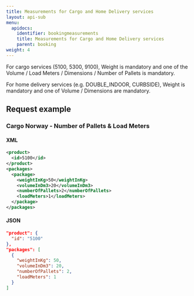 ```yaml
---
title: Measurements for Cargo and Home Delivery services
layout: api-sub
menu:
  apidocs:
    identifier: bookingmeasurements
    title: Measurements for Cargo and Home Delivery services
    parent: booking
weight: 4
---
```


For cargo services (5100, 5300, 9100), Weight is mandatory and one of the Volume / Load Meters / Dimensions / Number of Pallets is mandatory.

For home delivery services (e.g. DOUBLE_INDOOR, CURBSIDE), Weight is mandatory and one of Volume / Dimensions are mandatory.

## Request example

### Cargo Norway - Number of Pallets & Load Meters

#### XML
```xml
<product>
  <id>5100</id>
</product>
<packages>
  <package>
    <weightInKg>50</weightInKg>
    <volumeInDm3>20</volumeInDm3>
    <numberOfPallets>2</numberOfPallets>
    <loadMeters>1</loadMeters>
  </package>
</packages>
```

#### JSON
```json
"product": {
  "id": "5100"
},
"packages": [
  {
    "weightInKg": 50,
    "volumeInDm3": 20,
    "numberOfPallets": 2,
    "loadMeters": 1
  }
]
```
